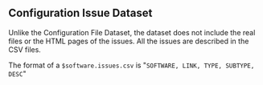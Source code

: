 ## Configuration Issue Dataset

Unlike the Configuration File Dataset, the dataset does not include the real files or the HTML pages of the issues. All the issues are described in the CSV files. 

The format of a `$software.issues.csv` is "`SOFTWARE, LINK, TYPE, SUBTYPE, DESC`"
